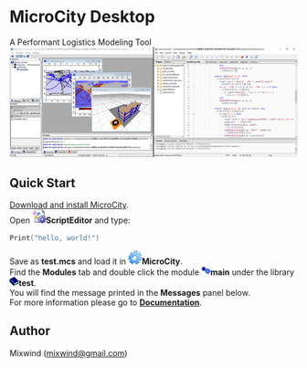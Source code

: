 # MicroCity Desktop
A Performant Logistics Modeling Tool
![Screenshots](doc/imgs/microcity.png)
## Quick Start
[Download and install MicroCity](https://github.com/microcity/microcity.github.io/releases/latest).  
Open ![icon](doc/imgs/icon_script_editor.png)**ScriptEditor** and type:  
```lua
Print("hello, world!")
```
Save as **test.mcs** and load it in ![icon](doc/imgs/icon_microcity.png)**MicroCity**.  
Find the **Modules** tab and double click the module ![icon](doc/imgs/icon_module.png)**main** under the library ![icon](doc/imgs/icon_module_file.png)**test**.  
You will find the message printed in the **Messages** panel below.  
For more information please go to [**Documentation**](doc/).  
## Author
Mixwind (mixwind@gmail.com)
